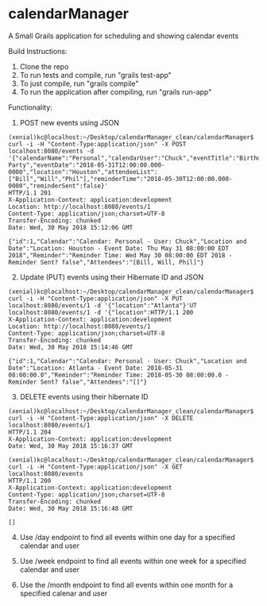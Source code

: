 # calendarManager
A Small Grails application for scheduling and showing calendar events

Build Instructions:
1. Clone the repo
2. To run tests and compile, run "grails test-app"
3. To just compile, run "grails compile"
4. To run the application after compiling, run "grails run-app"

Functionality:
1. POST new events using JSON
```
(xenial)kc@localhost:~/Desktop/calendarManager_clean/calendarManager$ curl -i -H "Content-Type:application/json" -X POST localhost:8080/events -d '{"calendarName":"Personal","calendarUser":"Chuck","eventTitle":"Birthday Party","eventDate":"2018-05-31T12:00:00.000-0000","location":"Houston","attendeeList":["Bill","Will","Phil"],"reminderTime":"2018-05-30T12:00:00.000-0000","reminderSent":false}'
HTTP/1.1 201 
X-Application-Context: application:development
Location: http://localhost:8080/events/1
Content-Type: application/json;charset=UTF-8
Transfer-Encoding: chunked
Date: Wed, 30 May 2018 15:12:06 GMT

{"id":1,"Calendar":"Calendar: Personal - User: Chuck","Location and Date":"Location: Houston - Event Date: Thu May 31 08:00:00 EDT 2018","Reminder":"Reminder Time: Wed May 30 08:00:00 EDT 2018 - Reminder Sent? false","Attendees":"[Bill, Will, Phil]"}
```

2. Update (PUT) events using their Hibernate ID and JSON
```
(xenial)kc@localhost:~/Desktop/calendarManager_clean/calendarManager$ curl -i -H "Content-Type:application/json" -X PUT localhost:8080/events/1 -d '{"location":"Atlanta"}'UT localhost:8080/events/1 -d '{"location":HTTP/1.1 200 
X-Application-Context: application:development
Location: http://localhost:8080/events/1
Content-Type: application/json;charset=UTF-8
Transfer-Encoding: chunked
Date: Wed, 30 May 2018 15:14:46 GMT

{"id":1,"Calendar":"Calendar: Personal - User: Chuck","Location and Date":"Location: Atlanta - Event Date: 2018-05-31 08:00:00.0","Reminder":"Reminder Time: 2018-05-30 08:00:00.0 - Reminder Sent? false","Attendees":"[]"}
```

3. DELETE events using their hibernate ID
```
(xenial)kc@localhost:~/Desktop/calendarManager_clean/calendarManager$ curl -i -H "Content-Type:application/json" -X DELETE localhost:8080/events/1                            
HTTP/1.1 204 
X-Application-Context: application:development
Date: Wed, 30 May 2018 15:16:37 GMT

(xenial)kc@localhost:~/Desktop/calendarManager_clean/calendarManager$ curl -i -H "Content-Type:application/json" -X GET localhost:8080/events  
HTTP/1.1 200 
X-Application-Context: application:development
Content-Type: application/json;charset=UTF-8
Transfer-Encoding: chunked
Date: Wed, 30 May 2018 15:16:48 GMT

[]
```

4. Use /day endpoint to find all events within one day for a specified calendar and user

5. Use /week endpoint to find all events within one week for a specified calendar and user

6. Use the /month endpoint to find all events within one month for a specified calenar and user
